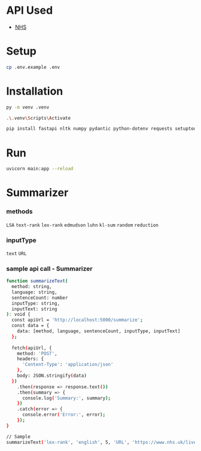 # API Used
- [NHS](https://developer.api.nhs.uk/nhs-api)
# Setup
```bash
cp .env.example .env
```

# Installation


```bash
py -m venv .venv
```

```bash
.\.venv\Scripts\Activate
```

```bash
pip install fastapi nltk numpy pydantic python-dotenv requests setuptools sumy uvcorn     
```

# Run
```bash
uvicorn main:app --reload
```

# Summarizer
### methods
`LSA`
`text-rank`
`lex-rank` 
`edmudson` 
`luhn`
`kl-sum`
`random`
`reduction`

### inputType
`text` `URL`
 
### sample api call - Summarizer

```bash
function summarizeText(
  method: string, 
  language: string, 
  sentenceCount: number 
  inputType: string, 
  inputText: string
): void {
  const apiUrl = 'http://localhost:5000/summarize';
  const data = {
    data: [method, language, sentenceCount, inputType, inputText]
  };
  
  fetch(apiUrl, {
    method: 'POST', 
    headers: {
      'Content-Type': 'application/json' 
    },
    body: JSON.stringify(data) 
  })
    .then(response => response.text()) 
    .then(summary => {
      console.log('Summary:', summary);
    })
    .catch(error => {
      console.error('Error:', error); 
    });
}

// Sample
summarizeText('lex-rank', 'english', 5, 'URL', 'https://www.nhs.uk/live-well/alcohol-advice/calculating-alcohol-units/');

```
